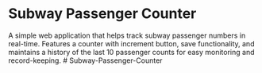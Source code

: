 # Subway Passenger Counter

A simple web application that helps track subway passenger numbers in real-time. Features a counter with increment button, save functionality, and maintains a history of the last 10 passenger counts for easy monitoring and record-keeping. # Subway-Passenger-Counter
